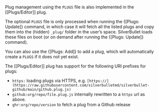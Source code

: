 Plug management using the `PLUGS` file is also implemented in the [[Plugs/Editor]] plug.

The optional `PLUGS` file is only processed when running the {[Plugs: Update]} command, in which case it will fetch all the listed plugs and copy them into the (hidden) `_plug/` folder in the user’s space. SilverBullet loads these files on boot (or on demand after running the {[Plugs: Update]} command).

You can also use the {[Plugs: Add]} to add a plug, which will automatically create a `PLUGS` if it does not yet exist.

The [[Plugs/Editor]] plug has support for the following URI prefixes for plugs:

* `https:` loading plugs via HTTPS, e.g. `[https://](https://raw.githubusercontent.com/silverbulletmd/silverbullet-github/main/github.plug.js)`
* `github:org/repo/file.plug.js` internally rewritten to a `https` url as above.
* `ghr:org/repo/version` to fetch a plug from a Github release
